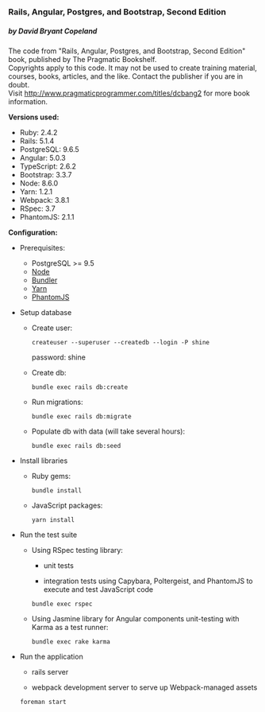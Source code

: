### Rails, Angular, Postgres, and Bootstrap, Second Edition
##### by David Bryant Copeland

The code from "Rails, Angular, Postgres, and Bootstrap, Second Edition" book, published by The Pragmatic Bookshelf.  
Copyrights apply to this code. It may not be used to create training material, courses, books, articles, and the like. Contact the publisher if you are in doubt.  
Visit http://www.pragmaticprogrammer.com/titles/dcbang2 for more book information.

**Versions used:**

  * Ruby: 2.4.2
  * Rails: 5.1.4
  * PostgreSQL: 9.6.5
  * Angular: 5.0.3
  * TypeScript: 2.6.2
  * Bootstrap: 3.3.7
  * Node: 8.6.0
  * Yarn: 1.2.1
  * Webpack: 3.8.1
  * RSpec: 3.7
  * PhantomJS: 2.1.1


**Configuration:**

* Prerequisites:

  * PostgreSQL >= 9.5
  * [Node](https://github.com/nodejs/node)
  * [Bundler](https://bundler.io)
  * [Yarn](https://yarnpkg.com/en/docs/install)
  * [PhantomJS](https://github.com/ariya/phantomjs)

* Setup database

  * Create user:
    ```
    createuser --superuser --createdb --login -P shine
    ```
    password: shine
  * Create db:
    ```
    bundle exec rails db:create
    ```
  * Run migrations:
    ```
    bundle exec rails db:migrate
    ```

  * Populate db with data (will take several hours):
    ```
    bundle exec rails db:seed
    ```

* Install libraries

  * Ruby gems:
    ```
    bundle install
    ```

  * JavaScript packages:
    ```
    yarn install
    ```

* Run the test suite

  * Using RSpec testing library:

    * unit tests

    * integration tests using Capybara, Poltergeist, and PhantomJS to execute and test JavaScript code
    ```
    bundle exec rspec
    ```

  * Using Jasmine library for Angular components unit-testing with Karma as a test runner:
    ```
    bundle exec rake karma
    ```

* Run the application

  * rails server

  * webpack development server to serve up Webpack-managed assets
  ```
  foreman start
  ```